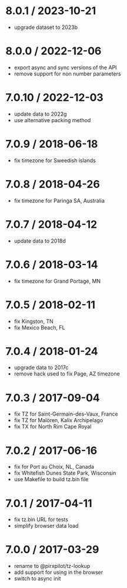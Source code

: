 
8.0.1 / 2023-10-21
==================

 * upgrade dataset to 2023b

8.0.0 / 2022-12-06
==================

 * export async and sync versions of the API
 * remove support for non number parameters

7.0.10 / 2022-12-03
===================

 * update data to 2022g
 * use alternative packing method

7.0.9 / 2018-06-18
==================

 * fix timezone for Sweedish islands

7.0.8 / 2018-04-26
==================

 * fix timezone for Paringa SA, Australia

7.0.7 / 2018-04-12
==================

 * update data to 2018d

7.0.6 / 2018-03-14
==================

 * fix timezone for Grand Portage, MN

7.0.5 / 2018-02-11
==================

 * fix Kingston, TN
 * fix Mexico Beach, FL

7.0.4 / 2018-01-24
==================

 * upgrade data to 2017c
 * remove hack used to fix Page, AZ timezone

7.0.3 / 2017-09-04
==================

 * fix TZ for Saint-Germain-des-Vaux, France
 * fix TZ for Malören, Kalix Archipelago
 * fix TX for North Rim Cape Royal

7.0.2 / 2017-06-16
==================

 * fix for Port au Choix, NL, Canada
 * fix Whitefish Dunes State Park, Wisconsin
 * use Makefile to build tz.bin file

7.0.1 / 2017-04-11
==================

 * fix tz.bin URL for tests
 * simplify browser data load

7.0.0 / 2017-03-29
==================

 * rename to @pirxpilot/tz-lookup
 * add support for using in the browser
 * switch to async init
